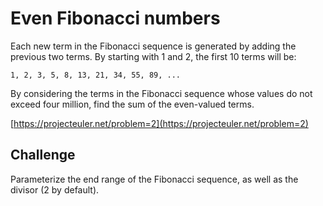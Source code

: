 # Even Fibonacci numbers

Each new term in the Fibonacci sequence is generated by adding the previous two terms. By starting with 1 and 2, the first 10 terms will be:

	1, 2, 3, 5, 8, 13, 21, 34, 55, 89, ...

By considering the terms in the Fibonacci sequence whose values do not exceed four million, find the sum of the even-valued terms.

[https://projecteuler.net/problem=2](https://projecteuler.net/problem=2)

## Challenge

Parameterize the end range of the Fibonacci sequence, as well as the divisor (2 by default).
